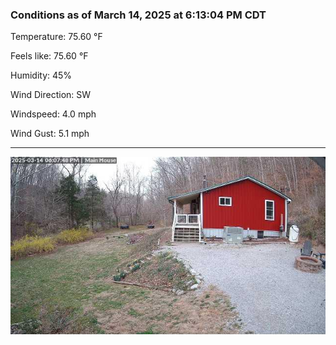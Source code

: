 ### Conditions as of March 14, 2025 at 6:13:04 PM CDT 

Temperature: 75.60 &deg;F

Feels like: 75.60 &deg;F

Humidity: 45%

Wind Direction: SW

Windspeed: 4.0 mph

Wind Gust: 5.1 mph

---

<img src="./images/latest.jpeg"/>

